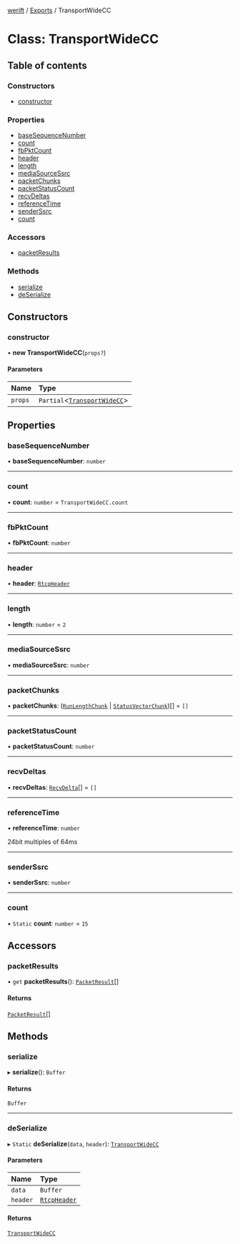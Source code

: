 [werift](../README.md) / [Exports](../modules.md) / TransportWideCC

# Class: TransportWideCC

## Table of contents

### Constructors

- [constructor](TransportWideCC.md#constructor)

### Properties

- [baseSequenceNumber](TransportWideCC.md#basesequencenumber)
- [count](TransportWideCC.md#count)
- [fbPktCount](TransportWideCC.md#fbpktcount)
- [header](TransportWideCC.md#header)
- [length](TransportWideCC.md#length)
- [mediaSourceSsrc](TransportWideCC.md#mediasourcessrc)
- [packetChunks](TransportWideCC.md#packetchunks)
- [packetStatusCount](TransportWideCC.md#packetstatuscount)
- [recvDeltas](TransportWideCC.md#recvdeltas)
- [referenceTime](TransportWideCC.md#referencetime)
- [senderSsrc](TransportWideCC.md#senderssrc)
- [count](TransportWideCC.md#count-1)

### Accessors

- [packetResults](TransportWideCC.md#packetresults)

### Methods

- [serialize](TransportWideCC.md#serialize)
- [deSerialize](TransportWideCC.md#deserialize)

## Constructors

### constructor

• **new TransportWideCC**(`props?`)

#### Parameters

| Name | Type |
| :------ | :------ |
| `props` | `Partial`<[`TransportWideCC`](TransportWideCC.md)\> |

## Properties

### baseSequenceNumber

• **baseSequenceNumber**: `number`

___

### count

• **count**: `number` = `TransportWideCC.count`

___

### fbPktCount

• **fbPktCount**: `number`

___

### header

• **header**: [`RtcpHeader`](RtcpHeader.md)

___

### length

• **length**: `number` = `2`

___

### mediaSourceSsrc

• **mediaSourceSsrc**: `number`

___

### packetChunks

• **packetChunks**: ([`RunLengthChunk`](RunLengthChunk.md) \| [`StatusVectorChunk`](StatusVectorChunk.md))[] = `[]`

___

### packetStatusCount

• **packetStatusCount**: `number`

___

### recvDeltas

• **recvDeltas**: [`RecvDelta`](RecvDelta.md)[] = `[]`

___

### referenceTime

• **referenceTime**: `number`

24bit multiples of 64ms

___

### senderSsrc

• **senderSsrc**: `number`

___

### count

▪ `Static` **count**: `number` = `15`

## Accessors

### packetResults

• `get` **packetResults**(): [`PacketResult`](PacketResult.md)[]

#### Returns

[`PacketResult`](PacketResult.md)[]

## Methods

### serialize

▸ **serialize**(): `Buffer`

#### Returns

`Buffer`

___

### deSerialize

▸ `Static` **deSerialize**(`data`, `header`): [`TransportWideCC`](TransportWideCC.md)

#### Parameters

| Name | Type |
| :------ | :------ |
| `data` | `Buffer` |
| `header` | [`RtcpHeader`](RtcpHeader.md) |

#### Returns

[`TransportWideCC`](TransportWideCC.md)
